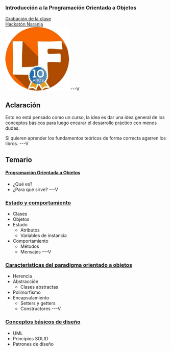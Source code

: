 ### Introducción a la Programación Orientada a Objetos
[Grabación de la clase](https://drive.google.com/file/d/1bwzrgWA-cPZYEQTQMt578yX2k-atNf2w/view?usp=drive_link)  
[Hackatón Naranja](https://tdm1094.github.io/hackaton-naranja-website/)  
<img src=resources/lflogo.jpg height=200px/>
---V
## Aclaración
Esto no está pensado como un curso, la idea es dar una idea general de los conceptos básicos para luego encarar el desarrollo práctico con menos dudas.

Si quieren aprender los fundamentos teóricos de forma correcta agarren los libros.
---V
## Temario
#### [Programación Orientada a Objetos](#/1)
- ¿Qué es?
- ¿Para qué sirve?
---V
### [Estado y comportamiento](#/2)
- Clases
- Objetos
- Estado
    - Atributos
    - Variables de instancia
- Comportamiento
    - Métodos
    - Mensajes
---V
### [Características del paradigma orientado a objetos](#/3)
- Herencia
- Abstracción
    - Clases abstractas
- Polimorfismo
- Encapsulamiento
    - Setters y getters
    - Constructores
---V
### [Conceptos básicos de diseño](#/4)
- UML
- Principios SOLID
- Patrones de diseño
